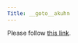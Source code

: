 ```yaml
---
Title: __goto__akuhn
---
```


<head><meta http-equiv="refresh" content="1; url=/staff/adriankuhn" /></head><body><p>Please follow <a href="/staff/adriankuhn">this link</a>.</p></body>
